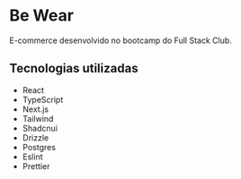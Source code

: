 # Be Wear

E-commerce desenvolvido no bootcamp do Full Stack Club.

## Tecnologias utilizadas

- React
- TypeScript
- Next.js
- Tailwind
- Shadcnui
- Drizzle
- Postgres
- Eslint
- Prettier
